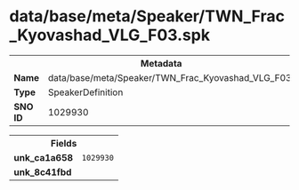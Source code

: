 <h1>data/base/meta/Speaker/TWN_Frac_Kyovashad_VLG_F03.spk</h1><table><tr><th colspan="100%">Metadata</th></tr><tr><td><b>Name</b></td><td>data/base/meta/Speaker/TWN_Frac_Kyovashad_VLG_F03.spk</td></tr><tr><td><b>Type</b></td><td>SpeakerDefinition</td></tr><tr><td><b>SNO ID</b></td><td>1029930</td></tr></table>

<table><tr><th colspan="100%">Fields</th></tr><tr><td><b>unk_ca1a658</b></td><td><code>1029930</code></td></tr><tr><td><b>unk_8c41fbd</b></td><td></td></tr></table>

